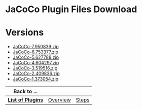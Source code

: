 
JaCoCo Plugin Files Download
============================

# Versions

- [JaCoCo-7.950839.zip](https://raw.githubusercontent.com/UrbanCode/IBM-UCB-PLUGINS/main/files/Jacoco/JaCoCo-7.950839.zip)
- [JaCoCo-6.753377.zip](https://raw.githubusercontent.com/UrbanCode/IBM-UCB-PLUGINS/main/files/Jacoco/JaCoCo-6.753377.zip)
- [JaCoCo-5.627788.zip](https://raw.githubusercontent.com/UrbanCode/IBM-UCB-PLUGINS/main/files/Jacoco/JaCoCo-5.627788.zip)
- [JaCoCo-4.604297.zip](https://raw.githubusercontent.com/UrbanCode/IBM-UCB-PLUGINS/main/files/Jacoco/JaCoCo-4.604297.zip)
- [JaCoCo-3.519516.zip](https://raw.githubusercontent.com/UrbanCode/IBM-UCB-PLUGINS/main/files/Jacoco/JaCoCo-3.519516.zip)
- [JaCoCo-2.409836.zip](https://raw.githubusercontent.com/UrbanCode/IBM-UCB-PLUGINS/main/files/Jacoco/JaCoCo-2.409836.zip)
- [JaCoCo-1.373054.zip](https://raw.githubusercontent.com/UrbanCode/IBM-UCB-PLUGINS/main/files/Jacoco/JaCoCo-1.373054.zip)

|Back to ...|||
| :---: | :---: | :---: |
|[**List of Plugins**](../../index.md)|[Overview](./overview.md)|[Steps](./steps.md)|
